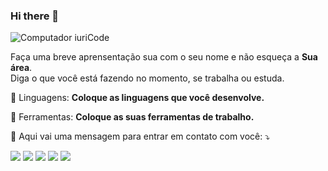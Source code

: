 ### Hi there 👋

![Computador iuriCode](https://raw.githubusercontent.com/MicaelliMedeiros/micaellimedeiros/master/image/computer-illustration.png)

Faça uma breve aprensentação sua com o seu nome e não esqueça a **Sua área**.  
Diga o que você está fazendo no momento, se trabalha ou estuda.

🦄 Linguagens: **Coloque as linguagens que você desenvolve.**

💼 Ferramentas: **Coloque as suas ferramentas de trabalho.**

💌 Aqui vai uma mensagem para entrar em contato com você: ⤵️

[![](https://img.shields.io/badge/-Gmail-FF0000?style=flat-square&labelColor=FF0000&logo=gmail&logoColor=white&link=LINK-DO-SEU-EMAIL)](#) [ ![](https://img.shields.io/badge/-Linkedin-0e76a8?style=flat-square&logo=Linkedin&logoColor=white&link=LINK-DO-SEU-LINKEDIN)](#) [ ![](https://img.shields.io/badge/-WhatsApp-25d366?style=flat-square&labelColor=25d366&logo=whatsapp&logoColor=white&link=API-DO-SEU-WHATSAPP)](#) [ ![](https://img.shields.io/badge/-Facebook-3b5998?style=flat-square&labelColor=3b5998&logo=facebook&logoColor=white&link=LINK-DO-SEU-FACEBOOK)](#) [ ![](https://img.shields.io/badge/-Instagram-DF0174?style=flat-square&labelColor=DF0174&logo=instagram&logoColor=white&link=LINK-DO-SEU-INSTAGRAM)](#)
